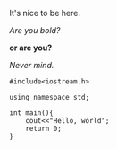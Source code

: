 It's nice to be here.

*Are you bold?*

**or are you?**

_Never mind._

```
#include<iostream.h>

using namespace std;

int main(){
	cout<<"Hello, world";
	return 0;
}
```
